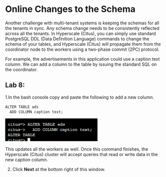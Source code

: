 # Online Changes to the Schema

Another challenge with multi-tenant systems is keeping the schemas for all the tenants in sync. Any schema change needs to be consistently reflected across all the tenants. In Hyperscale (Citus), you can simply use standard PostgreSQL DDL (Data Definition Language) commands to change the schema of your tables, and Hyperscale (Citus) will propagate them from the coordinator node to the workers using a two-phase commit (2PC) protocol.

For example, the advertisements in this application could use a caption text column. We can add a column to the table by issuing the standard SQL on the coordinator.

## Lab 8: 

1.In the bash console copy and paste the following to add a new column.

```
ALTER TABLE ads 
  ADD COLUMN caption text; 
```

  ![](Images/15query.png)

This updates all the workers as well. Once this command finishes, the Hyperscale (Citus) cluster will accept queries that read or write data in the new caption column.

2.	Click **Next** at the bottom right of this window.
